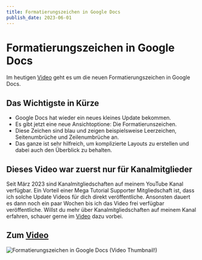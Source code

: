 ```yaml
---
title: Formatierungszeichen in Google Docs
publish_date: 2023-06-01
---
```


# Formatierungszeichen in Google Docs

Im heutigen [Video](https://youtu.be/XGSHplckwIw) geht es um die neuen Formatierungszeichen in Google Docs. 

## Das Wichtigste in Kürze

- Google Docs hat wieder ein neues kleines Update bekommen.
- Es gibt jetzt eine neue Ansichtoptione: Die Formatierunszeichen.
- Diese Zeichen sind blau und zeigen beispielsweise Leerzeichen, Seitenumbrüche und Zeilenumbrüche an.
- Das ganze ist sehr hilfreich, um komplizierte Layouts zu erstellen und dabei auch den Überblick zu behalten.

## Dieses Video war zuerst nur für Kanalmitglieder

Seit März 2023 sind Kanalmitgliedschaften auf meinem YouTube Kanal verfügbar. Ein Vorteil einer Mega Tutorial Supporter Mitgliedschaft ist, dass ich solche Update Videos für dich direkt veröffentliche. Ansonsten dauert es dann noch ein paar Wochen bis ich das Video frei verfügbar veröffentliche. Willst du mehr über Kanalmitgliedschaften auf meinem Kanal erfahren, schauer gerne im [Video](https://youtu.be/ZLWu1m36Ty4) dazu vorbei.

## Zum [Video](https://youtu.be/XGSHplckwIw)

![Formatierungszeichen in Google Docs (Video Thumbnail!)](../thumbnails/Fertig471.jpg "Formatierungszeichen in Google Docs (Video Thumbnail!)")